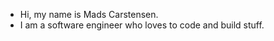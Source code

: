 - Hi, my name is Mads Carstensen.
- I am a software engineer who loves to code and build stuff.
<!---
madscarstensen/madscarstensen is a ✨ special ✨ repository because its `README.md` (this file) appears on your GitHub profile.
You can click the Preview link to take a look at your changes.
--->
